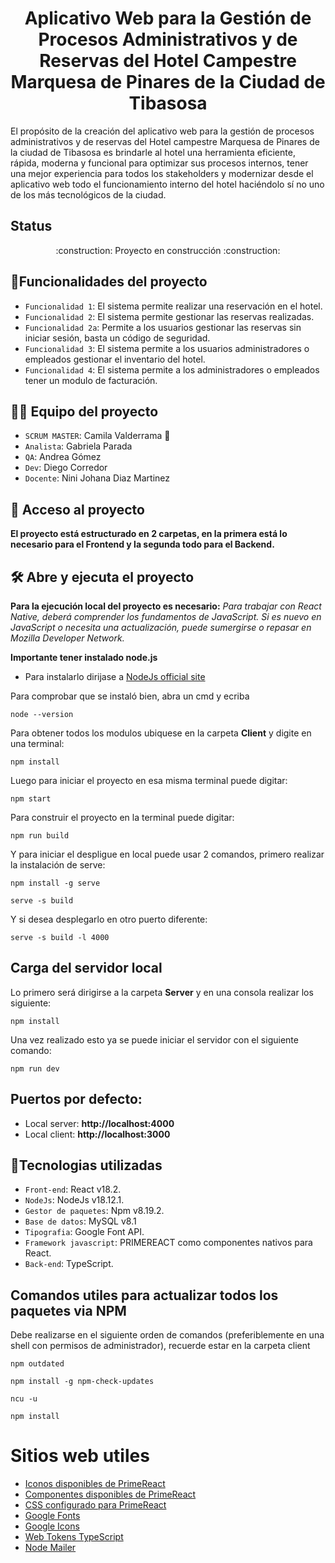 # <center>Aplicativo Web para la Gestión de Procesos Administrativos y de Reservas del Hotel Campestre Marquesa de Pinares de la Ciudad de Tibasosa</center>

El propósito de la creación del aplicativo web para la gestión de procesos administrativos y de reservas del Hotel campestre Marquesa de Pinares de la ciudad de Tibasosa es brindarle al hotel una herramienta eficiente, rápida, moderna y funcional para optimizar sus procesos internos, tener una mejor experiencia para todos los stakeholders y modernizar desde el aplicativo web todo el funcionamiento interno del hotel haciéndolo sí no uno de los más tecnológicos de la ciudad.

## Status 
<p align="center">:construction: Proyecto en construcción :construction:</p>

## :hammer:Funcionalidades del proyecto

- `Funcionalidad 1`: El sistema permite realizar una reservación en el hotel.
- `Funcionalidad 2`: El sistema permite gestionar las reservas realizadas.
- `Funcionalidad 2a`: Permite a los usuarios gestionar las reservas sin iniciar sesión, basta un código de seguridad.
- `Funcionalidad 3`: El sistema permite a los usuarios administradores o empleados gestionar el inventario del hotel.
- `Funcionalidad 4`: El sistema permite a los administradores o empleados tener un modulo de facturación.

## 👩‍💻 Equipo del proyecto

- `SCRUM MASTER`: Camila Valderrama 💜
- `Analista`: Gabriela Parada
- `QA`: Andrea Gómez
- `Dev`: Diego Corredor
- `Docente`: Nini Johana Diaz Martinez

## 📁 Acceso al proyecto

**El proyecto está estructurado en 2 carpetas, en la primera está lo necesario para el Frontend y la segunda todo para el Backend.**

## 🛠️ Abre y ejecuta el proyecto

**Para la ejecución local del proyecto es necesario:**
_Para trabajar con React Native, deberá comprender los fundamentos de JavaScript. Si es nuevo en JavaScript o necesita una actualización, puede sumergirse o repasar en Mozilla Developer Network._

**Importante tener instalado node.js**
* Para instalarlo dirijase a [NodeJs official site](https://nodejs.org/es/download/)

Para comprobar que se instaló bien, abra un cmd y ecriba
```
node --version
```

Para obtener todos los modulos ubiquese en la carpeta **Client** y digite en una terminal:
```
npm install
```

Luego para iniciar el proyecto en esa misma terminal puede digitar:
```
npm start
```

Para construir el proyecto en la terminal puede digitar:
```
npm run build 
```

Y para iniciar el despligue en local puede usar 2 comandos, primero realizar la instalación de serve:
```
npm install -g serve
```
```
serve -s build 
```

Y si desea desplegarlo en otro puerto diferente:
```
serve -s build -l 4000
```
## Carga del servidor local

Lo primero será dirigirse a la carpeta **Server** y en una consola realizar los siguiente:

```
npm install
```

Una vez realizado esto ya se puede iniciar el servidor con el siguiente comando:

```
npm run dev
```

## Puertos por defecto:

- Local server: **http://localhost:4000**
- Local client: **http://localhost:3000**

## :wrench:Tecnologias utilizadas

- `Front-end`: React v18.2.
- `NodeJs`: NodeJs v18.12.1.
- `Gestor de paquetes`: Npm v8.19.2.
- `Base de datos`: MySQL v8.1 
- `Tipografia`: Google Font API. 
- `Framework javascript`: PRIMEREACT como componentes nativos para React. 
- `Back-end`: TypeScript.

## Comandos utiles para actualizar todos los paquetes via NPM

Debe realizarse en el siguiente orden de comandos (preferiblemente en una shell con permisos de administrador), recuerde estar en la carpeta client
```
npm outdated
```
```
npm install -g npm-check-updates
```
```
ncu -u
```
```
npm install
```

# Sitios web utiles
- [Iconos disponibles de PrimeReact](https://primereact.org/icons/)
- [Componentes disponibles de PrimeReact](https://primereact.org/message/)
- [CSS configurado para PrimeReact](https://www.primefaces.org/primeflex/fontsize)
- [Google Fonts](https://fonts.google.com/)
- [Google Icons](https://fonts.google.com/icons)
- [Web Tokens TypeScript](https://jwt.io/)
- [Node Mailer](https://nodemailer.com/about/)
